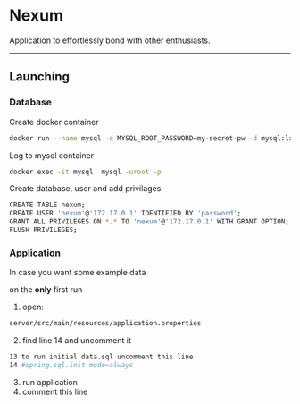 # Nexum

Application to effortlessly bond with other enthusiasts.

---
## Launching
### Database

Create docker container
```bash
docker run --name mysql -e MYSQL_ROOT_PASSWORD=my-secret-pw -d mysql:latest
```

Log to mysql container
```bash
docker exec -it mysql  mysql -uroot -p
```

Create database, user and add privilages
```bash
CREATE TABLE nexum;
CREATE USER 'nexum'@'172.17.0.1' IDENTIFIED BY 'password';
GRANT ALL PRIVILEGES ON *.* TO 'nexum'@'172.17.0.1' WITH GRANT OPTION;
FLUSH PRIVILEGES; 
```

### Application
In case you want some example data

on the **only** first run

1. open:

```bash
server/src/main/resources/application.properties
```

2. find line 14 and uncomment it
```bash
13 to run initial data.sql uncomment this line
14 #spring.sql.init.mode=always
```
3. run application
4. comment this line


